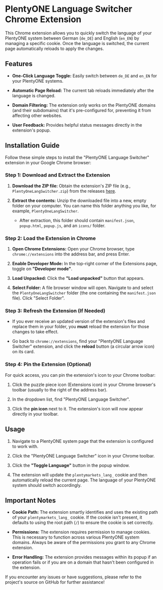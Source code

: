 # PlentyONE Language Switcher Chrome Extension

This Chrome extension allows you to quickly switch the language of your PlentyONE system between German (`de_DE`) and English (`en_EN`) by managing a specific cookie. Once the language is switched, the current page automatically reloads to apply the changes.

## Features

* **One-Click Language Toggle:** Easily switch between `de_DE` and `en_EN` for your PlentyONE systems.

* **Automatic Page Reload:** The current tab reloads immediately after the language is changed.

* **Domain Filtering:** The extension only works on the PlentyONE domains (and their subdomains) that it's pre-configured for, preventing it from affecting other websites.

* **User Feedback:** Provides helpful status messages directly in the extension's popup.

## Installation Guide

Follow these simple steps to install the "PlentyONE Language Switcher" extension in your Google Chrome browser:

### Step 1: Download and Extract the Extension

1.  **Download the ZIP file:** Obtain the extension's ZIP file (e.g., `PlentyOneLangSwitcher.zip`) from the releases [here](https://github.com/mbirnbach/PlentyONE-Language-Changer/releases).

2.  **Extract the contents:** Unzip the downloaded file into a new, empty folder on your computer. You can name this folder anything you like, for example, `PlentyOneLangSwitcher`.

    * After extraction, this folder should contain `manifest.json`, `popup.html`, `popup.js`, and an `icons/` folder.

### Step 2: Load the Extension in Chrome

1.  **Open Chrome Extensions:** Open your Chrome browser, type `chrome://extensions` into the address bar, and press Enter.

2.  **Enable Developer Mode:** In the top-right corner of the Extensions page, toggle on **"Developer mode"**.

3.  **Load Unpacked:** Click the **"Load unpacked"** button that appears.

4.  **Select Folder:** A file browser window will open. Navigate to and select the `PlentyOneLangSwitcher` folder (the one containing the `manifest.json` file). Click "Select Folder".

### Step 3: Refresh the Extension (If Needed)

* If you ever receive an updated version of the extension's files and replace them in your folder, you **must** reload the extension for those changes to take effect.

* Go back to `chrome://extensions`, find your "PlentyONE Language Switcher" extension, and click the **reload** button (a circular arrow icon) on its card.

### Step 4: Pin the Extension (Optional)

For quick access, you can pin the extension's icon to your Chrome toolbar:

1.  Click the puzzle piece icon (Extensions icon) in your Chrome browser's toolbar (usually to the right of the address bar).

2.  In the dropdown list, find "PlentyONE Language Switcher".

3.  Click the **pin icon** next to it. The extension's icon will now appear directly in your toolbar.

## Usage

1.  Navigate to a PlentyONE system page that the extension is configured to work with.

2.  Click the "PlentyONE Language Switcher" icon in your Chrome toolbar.

3.  Click the **"Toggle Language"** button in the popup window.

4.  The extension will update the `plentymarkets_lang_` cookie and then automatically reload the current page. The language of your PlentyONE system should switch accordingly.

## Important Notes

* **Cookie Path:** The extension smartly identifies and uses the existing path of your `plentymarkets_lang_` cookie. If the cookie isn't present, it defaults to using the root path (`/`) to ensure the cookie is set correctly.

* **Permissions:** The extension requires permission to manage cookies. This is necessary to function across various PlentyONE system domains. Always be aware of the permissions you grant to any Chrome extension.

* **Error Handling:** The extension provides messages within its popup if an operation fails or if you are on a domain that hasn't been configured in the extension.

If you encounter any issues or have suggestions, please refer to the project's source on GitHub for further assistance!